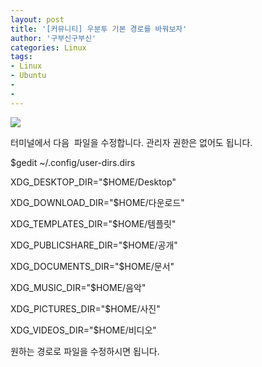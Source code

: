 ```yaml
---
layout: post
title: '[커뮤니티] 우분투 기본 경로를 바꿔보자'
author: '구부신구부신'
categories: Linux
tags:
- Linux
- Ubuntu
-
-
---
```



<script> location.href='https://cafe.naver.com/develoid/868682' ; </script>

<p><img src="https://cafeptthumb-phinf.pstatic.net/MjAxOTA0MTVfMjgz/MDAxNTU1MjYwMTAwNDE4.1HO2uYWst6bDHPlbGFn4RBVh7LKTLfWg0cLsDCEo0Ksg.0F-FMIXUREoq9fwDHvPl9bW_9LpbREdRzGEWA1EFxvkg.PNG.kkw2821/%EB%94%94%EB%B2%A8%EB%A1%9C%EC%9D%B4%EB%93%9C_%EA%B8%80%EC%96%91%EC%8B%9D_%EB%94%94%ED%8F%B4%ED%8A%B8.png?type=w740"></p>
<p>터미널에서 다음&nbsp; 파일을 수정합니다. 관리자 권한은 없어도 됩니다.&nbsp;</p>
<p>$gedit ~/.config/user-dirs.dirs</p>
<p>XDG_DESKTOP_DIR="$HOME/Desktop"</p>
<p>XDG_DOWNLOAD_DIR="$HOME/다운로드"</p>
<p>XDG_TEMPLATES_DIR="$HOME/템플릿"</p>
<p>XDG_PUBLICSHARE_DIR="$HOME/공개"</p>
<p>XDG_DOCUMENTS_DIR="$HOME/문서"</p>
<p>XDG_MUSIC_DIR="$HOME/음악"</p>
<p>XDG_PICTURES_DIR="$HOME/사진"</p>
<p>XDG_VIDEOS_DIR="$HOME/비디오"</p>
<p>원하는 경로로 파일을 수정하시면 됩니다.&nbsp;</p>
</p>
